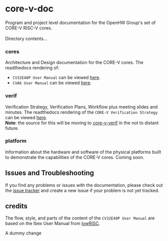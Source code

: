 # core-v-doc
Program and project level documentation for the OpenHW Group's set of CORE-V RISC-V cores.
<br><br>
Directory contents...
### cores
Architecture and Design documentation for the CORE-V cores. The readthedocs
rendering of:

- `CV32E40P User Manual` can be viewed [here](https://cv32e40p.readthedocs.io/en/latest/).
- `CVA6 User Manual` can be viewed [here](https://cva6.readthedocs.io/en/latest/).

### verif
Verification Strategy, Verification Plans, Workflow plus meeting slides and minutes.  The
readthedocs rendering of the `CORE-V Verification Strategy` can be viewed [here](https://core-v-docs-verif-strat.readthedocs.io/en/latest/).
<br>
**Note**: the source for this will be moving to [core-v-verif](https://github.com/openhwgroup/core-v-verif) in the not to distant future.

### platform
Information about the hardware and software of the physical platforms built to demonstrate
the capabilities of the CORE-V cores.  Coming soon.

## Issues and Troubleshooting
If you find any problems or issues with the documentation, please check out the [issue
 tracker](https://github.com/openhwgroup/core-v-docs/issues) and create a new issue if your problem is
not yet tracked.

## credits
The flow, style, and parts of the content of the `CV32E40P User Manual` are based on the Ibex User Manual from [lowRISC](https://www.lowrisc.org).

A dummy change
